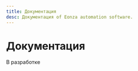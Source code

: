 ```yaml
---
title: Документация
desc: Документация of Eonza automation software.
---
```

# Документация

В разработке